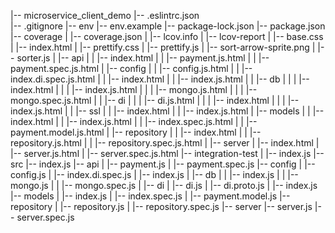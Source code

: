 |-- microservice_client_demo
    |-- .eslintrc.json  
    |-- .gitignore
    |-- env
    |-- env.example
    |-- package-lock.json
    |-- package.json
    |-- coverage
    |   |-- coverage.json
    |   |-- lcov.info
    |   |-- lcov-report
    |       |-- base.css
    |       |-- index.html
    |       |-- prettify.css
    |       |-- prettify.js
    |       |-- sort-arrow-sprite.png
    |       |-- sorter.js
    |       |-- api
    |       |   |-- index.html
    |       |   |-- payment.js.html
    |       |   |-- payment.spec.js.html
    |       |-- config
    |       |   |-- config.js.html
    |       |   |-- index.di.spec.js.html
    |       |   |-- index.html
    |       |   |-- index.js.html
    |       |   |-- db
    |       |   |   |-- index.html
    |       |   |   |-- index.js.html
    |       |   |   |-- mongo.js.html
    |       |   |   |-- mongo.spec.js.html
    |       |   |-- di
    |       |   |   |-- di.js.html
    |       |   |   |-- index.html
    |       |   |   |-- index.js.html
    |       |   |-- ssl
    |       |       |-- index.html
    |       |       |-- index.js.html
    |       |-- models
    |       |   |-- index.html
    |       |   |-- index.js.html
    |       |   |-- index.spec.js.html
    |       |   |-- payment.model.js.html
    |       |-- repository
    |       |   |-- index.html
    |       |   |-- repository.js.html
    |       |   |-- repository.spec.js.html
    |       |-- server
    |           |-- index.html
    |           |-- server.js.html
    |           |-- server.spec.js.html
    |-- integration-test
    |   |-- index.js
    |-- src
        |-- index.js
        |-- api
        |   |-- payment.js
        |   |-- payment.spec.js
        |-- config
        |   |-- config.js
        |   |-- index.di.spec.js
        |   |-- index.js
        |   |-- db
        |   |   |-- index.js
        |   |   |-- mongo.js
        |   |   |-- mongo.spec.js
        |   |-- di
        |       |-- di.js
        |       |-- di.proto.js
        |       |-- index.js
        |-- models
        |   |-- index.js
        |   |-- index.spec.js
        |   |-- payment.model.js
        |-- repository
        |   |-- repository.js
        |   |-- repository.spec.js
        |-- server
            |-- server.js
            |-- server.spec.js
